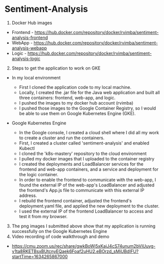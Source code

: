 # Sentiment-Analysis

1. Docker Hub images
- Frontend - https://hub.docker.com/repository/docker/rvimba/sentiment-analysis-frontend
- WebApp - https://hub.docker.com/repository/docker/rvimba/sentiment-analysis-webapp
- Logic - https://hub.docker.com/repository/docker/rvimba/sentiment-analysis-logic
  

2. Steps to get the application to work on GKE
- In my local environment
  - First I cloned the application code to my local machine. 
  - Locally, I created the .jar file for the Java web application and built all three containers: frontend, web-app, and logic. 
  - I pushed the images to my docker hub account (rvimba) 
  - I pushed those images to the Google Container Registry, so I would be able to use them on Google Kubernetes Engine (GKE). 


- Google Kubernetes Engine
  - In the Google console, I created a cloud shell where I did all my work to create a cluster and run the containers. 
  - First, I created a cluster called 'sentiment-analysis' and enabled Kubectl 
  - I cloned the 'k8s-mastery' repository to the cloud environment 
  - I pulled my docker images that I uploaded to the container registry
  - I created the deployments and LoadBalancer services for the frontend and web-app containers, and a service and deployment for the logic container.
  - In order to enable the frontend to communicate with the web-app, I found the external IP of the web-app's LoadBalancer and adjusted the frontend's App.js file to communicate with this external IP address.
  - I rebuild the frontend container, adjusted the frontend's deployment.yaml file, and applied the new deployment to the cluster.
  - I used the external IP of the frontend LoadBalancer to access and test it from my browser. 

3. The png images I submitted above show that my application is running successfully on the Google Kubernetes Engine
4. Video recording of code walkthrough and demo
- https://cmu.zoom.us/rec/share/gwkBoWj5xKajJ4cS74unum2bViUuvg-v1ta8RKETBsxBUtcnyEQaek6Foaf2uHU2.eBOrzd_sMiUBdIFU?startTime=1634265867000
  
